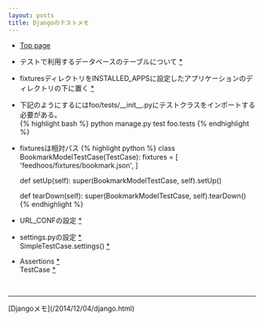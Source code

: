 ```yaml
---
layout: posts
title: Djangoのテストメモ 
---
```

* [Top page](https://docs.djangoproject.com/en/dev/topics/testing/)

* テストで利用するデータベースのテーブルについて [\*](https://docs.djangoproject.com/en/1.8/topics/testing/overview/#the-test-database)    

* fixturesディレクトリをINSTALLED_APPSに設定したアプリケーションのディレクトリの下に置く [\*](https://docs.djangoproject.com/en/1.8/topics/testing/tools/#fixture-loading)   

* 下記のようにするにはfoo/tests/\_\_init\_\_.pyにテストクラスをインポートする必要がある。   
{% highlight bash %}
python manage.py test foo.tests 
{% endhighlight %}

* fixturesは相対パス
{% highlight python %}
class BookmarkModelTestCase(TestCase):
    fixtures = [
        'feedhoos/fixtures/bookmark.json',
    ]

    def setUp(self):
        super(BookmarkModelTestCase, self).setUp()

    def tearDown(self):
        super(BookmarkModelTestCase, self).tearDown()
{% endhighlight %}

* URL_CONFの設定 [\*](https://docs.djangoproject.com/en/stable/topics/testing/tools/#urlconf-configuration)    
    
* settings.pyの設定 [\*](https://docs.djangoproject.com/en/stable/topics/testing/tools/#overriding-settings)    
SimpleTestCase.settings() [\*](https://docs.djangoproject.com/en/stable/topics/testing/tools/#overriding-settings)  

* Assertions [\*](https://docs.djangoproject.com/en/stable/topics/testing/tools/#assertions)    
TestCase [\*](http://docs.python.jp/2/library/unittest.html#unittest.TestCase)    
    
<br/>
<hr/>
[Djangoメモ](/2014/12/04/django.html)
